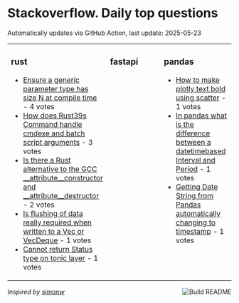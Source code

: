 # Stackoverflow. Daily top questions 

Automatically updates via GitHub Action, last update: <!-- date starts -->2025-05-23<!-- date ends -->


<table><tr><td valign="top" width="33%">

### rust
<!-- rust starts -->
* [Ensure a generic parameter type has size N at compile time](https://stackoverflow.com/questions/79634737/ensure-a-generic-parameter-type-has-size-n-at-compile-time) - 4 votes
* [How does Rust39s Command handle cmdexe and batch script arguments](https://stackoverflow.com/questions/79634443/how-does-rusts-command-handle-cmd-exe-and-batch-script-arguments) - 3 votes
* [Is there a Rust alternative to the GCC __attribute__constructor and __attribute__destructor](https://stackoverflow.com/questions/79635601/is-there-a-rust-alternative-to-the-gcc-attribute-constructor-and-attrib) - 2 votes
* [Is flushing of data really required when written to a Vec or VecDeque](https://stackoverflow.com/questions/79634993/is-flushing-of-data-really-required-when-written-to-a-vec-or-vecdeque) - 1 votes
* [Cannot return Status type on tonic layer](https://stackoverflow.com/questions/79635432/cannot-return-status-type-on-tonic-layer) - 1 votes
<!-- rust ends -->
</td><td valign="top" width="34%">


### fastapi
<!-- fastapi starts -->

<!-- fastapi ends -->
</td><td valign="top" width="34%">


### pandas
<!-- pandas starts -->
* [How to make plotly text bold using scatter](https://stackoverflow.com/questions/79633258/how-to-make-plotly-text-bold-using-scatter) - 1 votes
* [In pandas what is the difference between a datetimebased Interval and Period](https://stackoverflow.com/questions/79633336/in-pandas-what-is-the-difference-between-a-datetime-based-interval-and-period) - 1 votes
* [Getting Date String from Pandas automatically changing to timestamp](https://stackoverflow.com/questions/79634831/getting-date-string-from-pandas-automatically-changing-to-timestamp) - 1 votes
<!-- pandas ends -->
</td></tr></table>

<a href="https://github.com/hp0404/hp0404/actions"><img src="https://github.com/hp0404/hp0404/workflows/Build%20README/badge.svg" align="right" alt="Build README"></a> <p>*Inspired by  [simonw](https://github.com/simonw/simonw)*</p>
